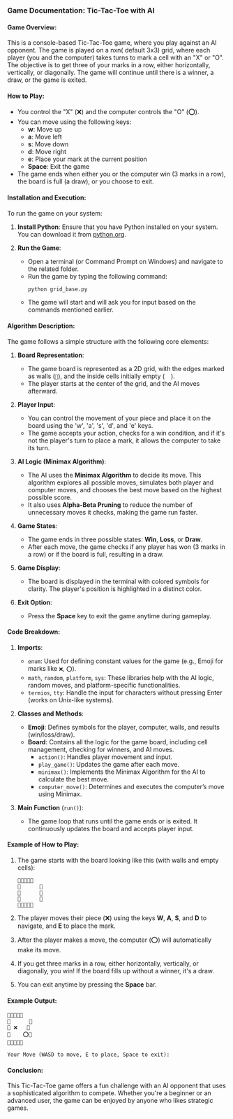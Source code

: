 ### Game Documentation: Tic-Tac-Toe with AI

#### Game Overview:
This is a console-based Tic-Tac-Toe game, where you play against an AI opponent. The game is played on a nxn( default 3x3) grid, where each player (you and the computer) takes turns to mark a cell with an "X" or "O". The objective is to get three of your marks in a row, either horizontally, vertically, or diagonally. The game will continue until there is a winner, a draw, or the game is exited.

#### How to Play:
- You control the "X" (❌) and the computer controls the "O" (⭕️).
- You can move using the following keys:
  - **w**: Move up
  - **a**: Move left
  - **s**: Move down
  - **d**: Move right
  - **e**: Place your mark at the current position
  - **Space**: Exit the game
- The game ends when either you or the computer win (3 marks in a row), the board is full (a draw), or you choose to exit.

#### Installation and Execution:
To run the game on your system:

1. **Install Python**:
   Ensure that you have Python installed on your system. You can download it from [python.org](https://www.python.org/downloads/).

2. **Run the Game**:
   - Open a terminal (or Command Prompt on Windows) and navigate to the related folder.
   - Run the game by typing the following command:
     ```bash
     python grid_base.py
     ```
   - The game will start and will ask you for input based on the commands mentioned earlier.

#### Algorithm Description:
The game follows a simple structure with the following core elements:

1. **Board Representation**:
   - The game board is represented as a 2D grid, with the edges marked as walls (`🔹`), and the inside cells initially empty (`  `).
   - The player starts at the center of the grid, and the AI moves afterward.

2. **Player Input**:
   - You can control the movement of your piece and place it on the board using the 'w', 'a', 's', 'd', and 'e' keys.
   - The game accepts your action, checks for a win condition, and if it's not the player's turn to place a mark, it allows the computer to take its turn.

3. **AI Logic (Minimax Algorithm)**:
   - The AI uses the **Minimax Algorithm** to decide its move. This algorithm explores all possible moves, simulates both player and computer moves, and chooses the best move based on the highest possible score.
   - It also uses **Alpha-Beta Pruning** to reduce the number of unnecessary moves it checks, making the game run faster.

4. **Game States**:
   - The game ends in three possible states: **Win**, **Loss**, or **Draw**.
   - After each move, the game checks if any player has won (3 marks in a row) or if the board is full, resulting in a draw.

5. **Game Display**:
   - The board is displayed in the terminal with colored symbols for clarity. The player's position is highlighted in a distinct color.

6. **Exit Option**:
   - Press the **Space** key to exit the game anytime during gameplay.

#### Code Breakdown:
1. **Imports**:
   - `enum`: Used for defining constant values for the game (e.g., Emoji for marks like `❌`, `⭕️`).
   - `math`, `random`, `platform`, `sys`: These libraries help with the AI logic, random moves, and platform-specific functionalities.
   - `termios`, `tty`: Handle the input for characters without pressing Enter (works on Unix-like systems).

2. **Classes and Methods**:
   - **Emoji**: Defines symbols for the player, computer, walls, and results (win/loss/draw).
   - **Board**: Contains all the logic for the game board, including cell management, checking for winners, and AI moves.
     - `action()`: Handles player movement and input.
     - `play_game()`: Updates the game after each move.
     - `minimax()`: Implements the Minimax Algorithm for the AI to calculate the best move.
     - `computer_move()`: Determines and executes the computer’s move using Minimax.

3. **Main Function** (`run()`):
   - The game loop that runs until the game ends or is exited. It continuously updates the board and accepts player input.

#### Example of How to Play:
1. The game starts with the board looking like this (with walls and empty cells):
   ```
   🔹🔹🔹🔹🔹
   🔹      🔹
   🔹      🔹
   🔹      🔹
   🔹🔹🔹🔹🔹
   ```

2. The player moves their piece (❌) using the keys **W**, **A**, **S**, and **D** to navigate, and **E** to place the mark.

3. After the player makes a move, the computer (⭕️) will automatically make its move.

4. If you get three marks in a row, either horizontally, vertically, or diagonally, you win! If the board fills up without a winner, it's a draw.

5. You can exit anytime by pressing the **Space** bar.

#### Example Output:
```
🔹🔹🔹🔹🔹
🔹      🔹
🔹 ❌   🔹
🔹    ⭕️🔹
🔹🔹🔹🔹🔹

Your Move (WASD to move, E to place, Space to exit):
```

#### Conclusion:
This Tic-Tac-Toe game offers a fun challenge with an AI opponent that uses a sophisticated algorithm to compete. Whether you're a beginner or an advanced user, the game can be enjoyed by anyone who likes strategic games.
